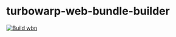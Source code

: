 # turbowarp-web-bundle-builder
[![Build wbn](https://github.com/hello-smile6/turbowarp-web-bundle-builder/actions/workflows/generate.yml/badge.svg?event=release)](https://github.com/hello-smile6/turbowarp-web-bundle-builder/actions/workflows/generate.yml)

